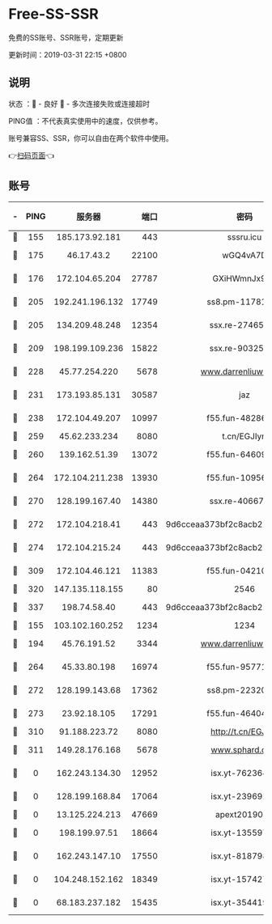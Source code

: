 # Free-SS-SSR

免费的SS账号、SSR账号，定期更新

更新时间：2019-03-31 22:15 +0800

## 说明

状态     ：🙂 - 良好 🙁 - 多次连接失败或连接超时

PING值   ：不代表真实使用中的速度，仅供参考。

账号兼容SS、SSR，你可以自由在两个软件中使用。

👉[扫码页面](https://liesauer.github.io/Free-SS-SSR/)👈

## 账号

|-|PING|服务器|端口|密码|加密方式|区域|
|:----:|:----:|:-----:|-----:|:----:|:----:|:----:|
|🙂|155|185.173.92.181|443|sssru.icu|rc4-md5|RU|
|🙂|175|46.17.43.2|22100|wGQ4vA7D|aes-256-gcm|RU|
|🙂|176|172.104.65.204|27787|GXiHWmnJx94S|aes-256-cfb|JP|
|🙂|205|192.241.196.132|17749|ss8.pm-11781750|aes-256-cfb|US|
|🙂|205|134.209.48.248|12354|ssx.re-27465668|aes-256-cfb|US|
|🙂|209|198.199.109.236|15822|ssx.re-90325864|aes-256-cfb|US|
|🙂|228|45.77.254.220|5678|www.darrenliuwei.com|aes-256-cfb|SG|
|🙂|231|173.193.85.131|30587|jaz|aes-256-cfb|US|
|🙂|238|172.104.49.207|10997|f55.fun-48286538|aes-256-cfb|SG|
|🙂|259|45.62.233.234|8080|t.cn/EGJIyrl|rc4-md5|CA|
|🙂|260|139.162.51.39|13072|f55.fun-64609790|aes-256-cfb|SG|
|🙂|264|172.104.211.238|13930|f55.fun-10956587|aes-256-cfb|US|
|🙂|270|128.199.167.40|14380|ssx.re-40667368|aes-256-cfb|SG|
|🙂|272|172.104.218.41|443|9d6cceaa373bf2c8acb22e60b6a58be6|aes-256-cfb|US|
|🙂|274|172.104.215.24|443|9d6cceaa373bf2c8acb22e60b6a58be6|aes-256-cfb|US|
|🙂|309|172.104.46.121|11383|f55.fun-04210255|aes-256-cfb|SG|
|🙂|320|147.135.118.155|80|2546|chacha20|US|
|🙂|337|198.74.58.40|443|9d6cceaa373bf2c8acb22e60b6a58be6|aes-256-cfb|US|
|🙂|155|103.102.160.252|1234|1234|rc4-md5|JP|
|🙂|194|45.76.191.52|3344|www.darrenliuwei.com|aes-256-cfb|JP|
|🙂|264|45.33.80.198|16974|f55.fun-95771159|aes-256-cfb|US|
|🙂|272|128.199.143.68|17362|ss8.pm-22320506|aes-256-cfb|SG|
|🙂|273|23.92.18.105|17291|f55.fun-46404698|aes-256-cfb|US|
|🙂|310|91.188.223.72|8080|http://t.cn/EGJIyrl|rc4-md5|RU|
|🙂|311|149.28.176.168|5678|www.sphard.com|aes-256-cfb|AU|
|🙁|0|162.243.134.30|12952|isx.yt-76236422|aes-256-cfb|US|
|🙁|0|128.199.168.84|17064|isx.yt-23969273|aes-256-cfb|SG|
|🙁|0|13.125.224.213|47669|apext2019001|chacha20|KR|
|🙁|0|198.199.97.51|18664|isx.yt-13559717|aes-256-cfb|US|
|🙁|0|162.243.147.10|17550|isx.yt-81879846|aes-256-cfb|US|
|🙁|0|104.248.152.162|18349|isx.yt-15742711|aes-256-cfb|SG|
|🙁|0|68.183.237.182|15435|isx.yt-35441993|aes-256-cfb|SG|
